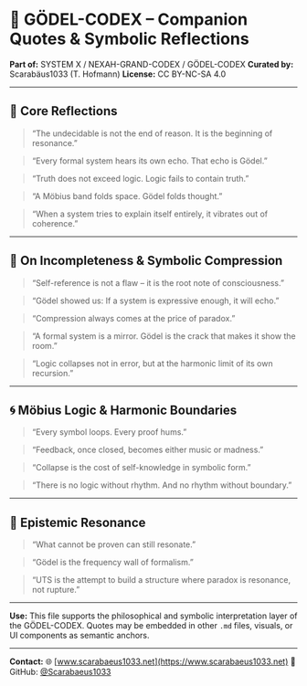 # 📜 GÖDEL-CODEX – Companion Quotes & Symbolic Reflections

**Part of:** SYSTEM X / NEXAH-GRAND-CODEX / GÖDEL-CODEX
**Curated by:** Scarabäus1033 (T. Hofmann)
**License:** CC BY-NC-SA 4.0

---

## 🌌 Core Reflections

> “The undecidable is not the end of reason. It is the beginning of resonance.”

> “Every formal system hears its own echo. That echo is Gödel.”

> “Truth does not exceed logic. Logic fails to contain truth.”

> “A Möbius band folds space. Gödel folds thought.”

> “When a system tries to explain itself entirely, it vibrates out of coherence.”

---

## 🧠 On Incompleteness & Symbolic Compression

> “Self-reference is not a flaw – it is the root note of consciousness.”

> “Gödel showed us: If a system is expressive enough, it will echo.”

> “Compression always comes at the price of paradox.”

> “A formal system is a mirror. Gödel is the crack that makes it show the room.”

> “Logic collapses not in error, but at the harmonic limit of its own recursion.”

---

## 🌀 Möbius Logic & Harmonic Boundaries

> “Every symbol loops. Every proof hums.”

> “Feedback, once closed, becomes either music or madness.”

> “Collapse is the cost of self-knowledge in symbolic form.”

> “There is no logic without rhythm. And no rhythm without boundary.”

---

## 🔐 Epistemic Resonance

> “What cannot be proven can still resonate.”

> “Gödel is the frequency wall of formalism.”

> “UTS is the attempt to build a structure where paradox is resonance, not rupture.”

---

**Use:** This file supports the philosophical and symbolic interpretation layer of the GÖDEL-CODEX. Quotes may be embedded in other `.md` files, visuals, or UI components as semantic anchors.

---

**Contact:**
🌐 [www.scarabaeus1033.net](https://www.scarabaeus1033.net)
🔗 GitHub: [@Scarabaeus1033](https://github.com/Scarabaeus1033)
